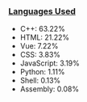 
### [Languages Used](https://github.com/sayakdattagupta/profstats) 

- C++: 63.22%
- HTML: 21.22%
- Vue: 7.22%
- CSS: 3.83%
- JavaScript: 3.19%
- Python: 1.11%
- Shell: 0.13%
- Assembly: 0.08%
